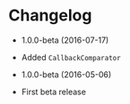 Changelog
=========

* 1.0.0-beta (2016-07-17)

 * Added `CallbackComparator`

* 1.0.0-beta (2016-05-06)

 * First beta release